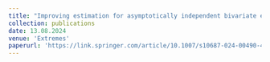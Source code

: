 ```yaml
---
title: "Improving estimation for asymptotically independent bivariate extremes via global estimators for the angular dependence function (joint with J. L. Wadsworth and E. F. Eastoe)"
collection: publications
date: 13.08.2024
venue: 'Extremes'
paperurl: 'https://link.springer.com/article/10.1007/s10687-024-00490-4'
---
```

